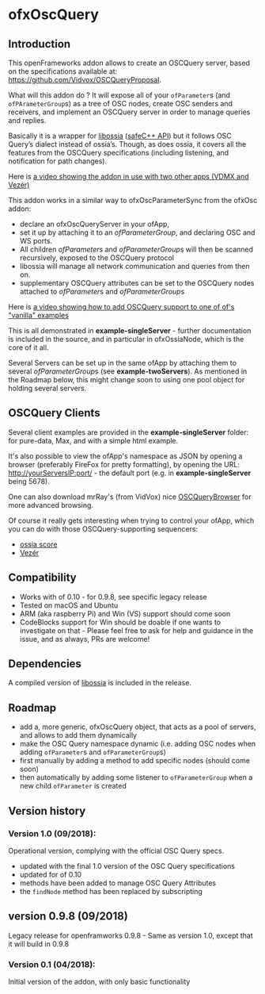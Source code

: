 # ofxOscQuery

## Introduction

This openFrameworks addon allows to create an OSCQuery server, based on the specifications available at: https://github.com/Vidvox/OSCQueryProposal.


What will this addon do ? 
It will expose all of your `ofParameter`s (and `ofPArameterGroup`s) as a tree of OSC nodes, create OSC senders and receivers, and implement an OSCQuery server in order to manage queries and replies.  


Basically it is a wrapper for [libossia](https://github.com/OSSIA/libossia) ([safeC++ API](https://ossia.github.io/?cpp--98)) but it follows OSC Query’s dialect instead of ossia’s. Though, as does ossia, it covers all the features from the OSCQuery specifications (including listening, and notification for path changes).

Here is [a video showing the addon in use with two other apps (VDMX and Vezér)](https://vimeo.com/288203374)



This addon works in a similar way to ofxOscParameterSync from the ofxOsc addon: 
* declare an ofxOscQueryServer in your ofApp, 
* set it up by attaching it to an *ofParameterGroup*, and declaring OSC and WS ports. 
* All children *ofParameter*s and *ofParameterGroup*s will then be scanned recursively, exposed to the OSCQuery protocol
* libossia will manage all network communication and queries from then on.
* supplementary OSCQuery attributes can be set to the OSCQuery nodes attached to *ofParameter*s and *ofParameterGroup*s

Here is [a video showing how to add OSCQuery support to one of of's "vanilla" examples](https://vimeo.com/288202877) 

This is all demonstrated in **example-singleServer** - further documentation is included in the source, and in particular in ofxOssiaNode, which is the core of it all.

Several Servers can be set up in the same ofApp by attaching them to several *ofParameterGroup*s (see **example-twoServers**). As mentioned in the Roadmap below, this might change soon to using one pool object for holding several servers.

## OSCQuery Clients

Several client examples are provided in the **example-singleServer** folder: for pure-data, Max, and with a simple html example.

It's also possible to view the ofApp's namespace as JSON by opening a browser (preferably FireFox for pretty formatting), by opening the URL: [http://yourServersIP:port/](http://localhost:5678/) - the default port (e.g. in **example-singleServer**  being 5678).

One can also download mrRay's (from VidVox) nice [OSCQueryBrowser](https://docs.vidvox.net/freebies_oscquery_browser.html) for more advanced browsing.

Of course it really gets interesting when trying to control your ofApp, which you can do with those OSCQuery-supporting sequencers:
- [ossia score](https://ossia.io) 
- [Vezér](https://imimot.com/vezer/) 

## Compatibility

* Works with of 0.10 - for 0.9.8, see specific legacy release  
* Tested on macOS and Ubuntu 
* ARM (aka raspberry Pi) and Win (VS) support should come soon
* CodeBlocks support for Win should be doable if one wants to investigate on that - Please feel free to ask for help and guidance in the issue, and as always, PRs are welcome!

## Dependencies 

A compiled version of [libossia](https://ossia.github.io/?cpp--98#introduction) is included in the release. 

## Roadmap

- add a, more generic, ofxOscQuery object, that acts as a pool of servers, and allows to add them dynamically 
- make the OSC Query namespace dynamic (i.e. adding OSC nodes when adding `ofParameter`s and `ofParameterGroup`s)
-  first manually by adding a method to add specific nodes (should come soon)
-  then automatically by adding some listener to `ofParameterGroup` when a new child `ofParameter` is created

## Version history

### Version 1.0 (09/2018):
Operational version, complying with the official OSC Query specs.
- updated with the final 1.0 version of the OSC Query specifications
- updated for of 0.10
- methods have been added to manage OSC Query Attributes 
- the `findNode` method has been replaced by subscripting 

## version 0.9.8 (09/2018)
Legacy release for openframworks 0.9.8 - Same as version 1.0, except that it will build in 0.9.8 
    
### Version 0.1 (04/2018):
Initial version of the addon, with only basic functionality


